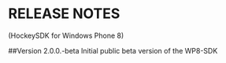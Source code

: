 ﻿RELEASE NOTES
=========
(HockeySDK for Windows Phone 8)

##Version 2.0.0.-beta
Initial public beta version of the WP8-SDK
